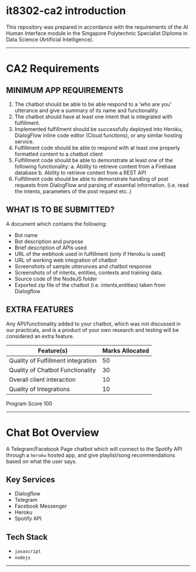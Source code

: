 # it8302-ca2 introduction

This repository was prepared in accordance with the requirements of the AI Human Interface module in the Singapore Polytechnic Specialist Diploma in Data Science (Artificial Intelligence).

----

# CA2 Requirements

## MINIMUM APP REQUIREMENTS

1. The chatbot should be able to be able respond to a ‘who are you’ utterance and give a summary of its name and functionality.
2. The chatbot should have at least one intent that is integrated with fulfillment.
3. Implemented fulfillment should be successfully deployed into Heroku, DialogFlow inline code editor (Cloud functions), or any similar hosting service.
4. Fulfillment code should be able to respond with at least one properly formatted content to a chatbot client
5. Fulfillment code should be able to demonstrate at least one of the following functionality:
 a. Ability to retrieve content from a Firebase database
 b. Ability to retrieve content from a REST API
6. Fulfillment code should be able to demonstrate handling of post requests from DialogFlow and parsing of essential information. (i.e. read the intents, parameters of the post request etc..)

## WHAT IS TO BE SUBMITTED?

A document which contains the following:
- Bot name
- Bot description and purpose
- Brief description of APIs used
- URL of the webhook used in fulfillment (only if Heroku is used)
- URL of working web integration of chatbot
- Screenshots of sample utterunces and chatbot response
- Screenshots of of intents, entities, contexts and training data.
- Source code of the NodeJS folder
- Exported zip file of the chatbot (i.e. intents,entities) taken from Dialogflow

## EXTRA FEATURES

Any API/functionality added to your chatbot, which was not discussed in our practicals, and is a product of your own research and testing will be considered an extra feature.

| Feature(s) | Marks Allocated |
|---|---| 
|Quality of Fulfillment integration|50|
|Quality of Chatbot Functionality|30|
|Overall client interaction|10|
|Quality of Integrations|10|
Program Score 100

---

# Chat Bot Overview

A Telegram/Facebook Page chatbot which will connect to the Spotify API through a `heroku` hosted app, and give playlist/song recommendations based on what the user says.

## Key Services

- Dialogflow
- Telegram
- Facebook Messenger
- Heroku
- Spotify API

## Tech Stack

- `javascript`
- `nodejs`

---
